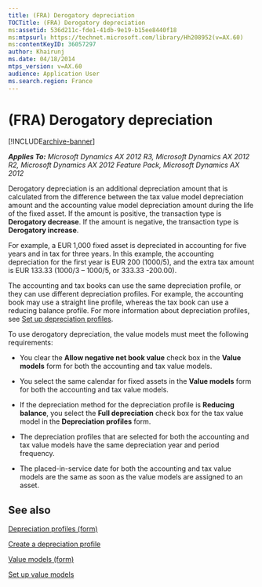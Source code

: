 ```yaml
---
title: (FRA) Derogatory depreciation
TOCTitle: (FRA) Derogatory depreciation
ms:assetid: 536d211c-fde1-41db-9e19-b15ee8440f18
ms:mtpsurl: https://technet.microsoft.com/library/Hh208952(v=AX.60)
ms:contentKeyID: 36057297
author: Khairunj
ms.date: 04/18/2014
mtps_version: v=AX.60
audience: Application User
ms.search.region: France
---
```


# (FRA) Derogatory depreciation 


[!INCLUDE[archive-banner](includes/archive-banner.md)]


_**Applies To:** Microsoft Dynamics AX 2012 R3, Microsoft Dynamics AX 2012 R2, Microsoft Dynamics AX 2012 Feature Pack, Microsoft Dynamics AX 2012_

Derogatory depreciation is an additional depreciation amount that is calculated from the difference between the tax value model depreciation amount and the accounting value model depreciation amount during the life of the fixed asset. If the amount is positive, the transaction type is **Derogatory decrease**. If the amount is negative, the transaction type is **Derogatory increase**.

For example, a EUR 1,000 fixed asset is depreciated in accounting for five years and in tax for three years. In this example, the accounting depreciation for the first year is EUR 200 (1000/5), and the extra tax amount is EUR 133.33 (1000/3 – 1000/5, or 333.33 -200.00).

The accounting and tax books can use the same depreciation profile, or they can use different depreciation profiles. For example, the accounting book may use a straight line profile, whereas the tax book can use a reducing balance profile. For more information about depreciation profiles, see [Set up depreciation profiles](set-up-depreciation-profiles.md).

To use derogatory depreciation, the value models must meet the following requirements:

  - You clear the **Allow negative net book value** check box in the **Value models** form for both the accounting and tax value models.

  - You select the same calendar for fixed assets in the **Value models** form for both the accounting and tax value models.

  - If the depreciation method for the depreciation profile is **Reducing balance**, you select the **Full depreciation** check box for the tax value model in the **Depreciation profiles** form.

  - The depreciation profiles that are selected for both the accounting and tax value models have the same depreciation year and period frequency.

  - The placed-in-service date for both the accounting and tax value models are the same as soon as the value models are assigned to an asset.

## See also

[Depreciation profiles (form)](https://technet.microsoft.com/library/aa549887\(v=ax.60\))

[Create a depreciation profile](create-a-depreciation-profile.md)

[Value models (form)](https://technet.microsoft.com/library/aa590830\(v=ax.60\))

[Set up value models](set-up-value-models.md)

  



